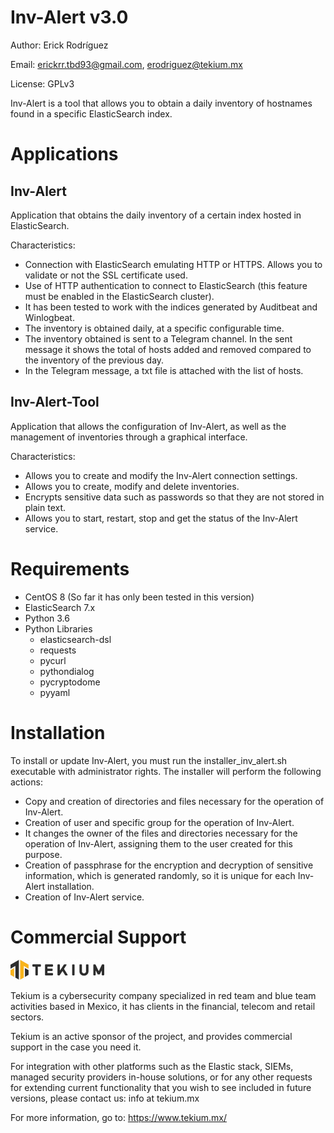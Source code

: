 # Inv-Alert v3.0

Author: Erick Rodríguez

Email: erickrr.tbd93@gmail.com, erodriguez@tekium.mx

License: GPLv3

Inv-Alert is a tool that allows you to obtain a daily inventory of hostnames found in a specific ElasticSearch index.

# Applications
## Inv-Alert
Application that obtains the daily inventory of a certain index hosted in ElasticSearch.

Characteristics:
- Connection with ElasticSearch emulating HTTP or HTTPS. Allows you to validate or not the SSL certificate used.
- Use of HTTP authentication to connect to ElasticSearch (this feature must be enabled in the ElasticSearch cluster).
- It has been tested to work with the indices generated by Auditbeat and Winlogbeat.
- The inventory is obtained daily, at a specific configurable time.
- The inventory obtained is sent to a Telegram channel. In the sent message it shows the total of hosts added and removed compared to the inventory of the previous day.
- In the Telegram message, a txt file is attached with the list of hosts.

## Inv-Alert-Tool
Application that allows the configuration of Inv-Alert, as well as the management of inventories through a graphical interface.

Characteristics:
- Allows you to create and modify the Inv-Alert connection settings.
- Allows you to create, modify and delete inventories.
- Encrypts sensitive data such as passwords so that they are not stored in plain text.
- Allows you to start, restart, stop and get the status of the Inv-Alert service.

# Requirements
- CentOS 8 (So far it has only been tested in this version)
- ElasticSearch 7.x 
- Python 3.6
- Python Libraries
  - elasticsearch-dsl
  - requests
  - pycurl
  - pythondialog
  - pycryptodome
  - pyyaml

# Installation
To install or update Inv-Alert, you must run the installer_inv_alert.sh executable with administrator rights. The installer will perform the following actions:
- Copy and creation of directories and files necessary for the operation of Inv-Alert.
- Creation of user and specific group for the operation of Inv-Alert.
- It changes the owner of the files and directories necessary for the operation of Inv-Alert, assigning them to the user created for this purpose.
- Creation of passphrase for the encryption and decryption of sensitive information, which is generated randomly, so it is unique for each Inv-Alert installation.
- Creation of Inv-Alert service.

# Commercial Support
![Tekium](https://github.com/unmanarc/uAuditAnalyzer2/blob/master/art/tekium_slogo.jpeg)

Tekium is a cybersecurity company specialized in red team and blue team activities based in Mexico, it has clients in the financial, telecom and retail sectors.

Tekium is an active sponsor of the project, and provides commercial support in the case you need it.

For integration with other platforms such as the Elastic stack, SIEMs, managed security providers in-house solutions, or for any other requests for extending current functionality that you wish to see included in future versions, please contact us: info at tekium.mx

For more information, go to: https://www.tekium.mx/
